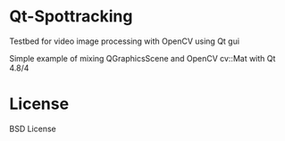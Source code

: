Qt-Spottracking
===============

Testbed for video image processing with OpenCV using Qt gui

Simple example of mixing QGraphicsScene and OpenCV cv::Mat with Qt 4.8/4

License
=======
BSD License
